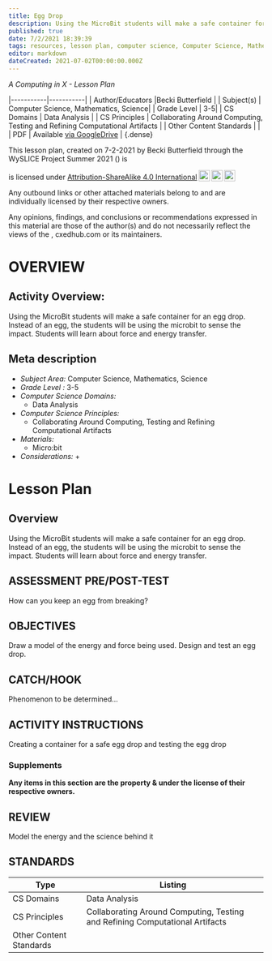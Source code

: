 ```yaml
---
title: Egg Drop
description: Using the MicroBit students will make a safe container for an egg drop. Instead of an egg, the students will be using the microbit to sense the impact. Students will learn about force and energy transfer.
published: true
date: 7/2/2021 18:39:39
tags: resources, lesson plan, computer science, Computer Science, Mathematics, Science 
editor: markdown
dateCreated: 2021-07-02T00:00:00.000Z
---
```

*A Computing in X - Lesson Plan*

|-----------|-----------|
| Author/Educators |Becki Butterfield |
| Subject(s) | Computer Science, Mathematics, Science|
| Grade Level | 3-5|
| CS Domains | Data Analysis |
| CS Principles | Collaborating Around Computing, Testing and Refining Computational Artifacts |
| Other Content Standards |  | 
| PDF | Available [via GoogleDrive]() |
{.dense}






This lesson plan, created on 7-2-2021 by Becki Butterfield through the  WySLICE Project Summer 2021 () is  <p xmlns:cc="http://creativecommons.org/ns#" >  is licensed under <a href="http://creativecommons.org/licenses/by-sa/4.0/?ref=chooser-v1" target="_blank" rel="license noopener noreferrer" style="display:inline-block;">Attribution-ShareAlike 4.0 International<img style="height:22px!important;margin-left:3px;vertical-align:text-bottom;" src="https://mirrors.creativecommons.org/presskit/icons/cc.svg?ref=chooser-v1"><img style="height:22px!important;margin-left:3px;vertical-align:text-bottom;" src="https://mirrors.creativecommons.org/presskit/icons/by.svg?ref=chooser-v1"><img style="height:22px!important;margin-left:3px;vertical-align:text-bottom;" src="https://mirrors.creativecommons.org/presskit/icons/sa.svg?ref=chooser-v1"></a></p>


Any outbound links or other attached materials belong to and are individually licensed by their respective owners. 


Any opinions, findings, and conclusions or recommendations expressed in this material are those of the author(s) and do not necessarily reflect the views of the , cxedhub.com or its maintainers.


# OVERVIEW
## Activity Overview:  
Using the MicroBit students will make a safe container for an egg drop. Instead of an egg, the students will be using the microbit to sense the impact. Students will learn about force and energy transfer.
## Meta description
+ *Subject Area:* Computer Science, Mathematics, Science 
+ *Grade Level :* 3-5 
+ *Computer Science Domains:*
   + Data Analysis
+ *Computer Science Principles:*
   + Collaborating Around Computing, Testing and Refining Computational Artifacts
+ *Materials:* 
   + Micro:bit
+ *Considerations:*
   + 


# Lesson Plan
## Overview
Using the MicroBit students will make a safe container for an egg drop. Instead of an egg, the students will be using the microbit to sense the impact. Students will learn about force and energy transfer.
## ASSESSMENT PRE/POST-TEST
How can you keep an egg from breaking?
## OBJECTIVES
Draw a model of the energy and force being used. Design and test an egg drop.


## CATCH/HOOK
Phenomenon to be determined...


## ACTIVITY INSTRUCTIONS
Creating a container for a safe egg drop and testing the egg drop


### Supplements
**Any items in this section are the property & under the license of their respective owners.**






## REVIEW
Model the energy and the science behind it
## STANDARDS        
| Type | Listing | 
|-----------|-----------|
| CS Domains  | Data Analysis|
| CS Principles   | Collaborating Around Computing, Testing and Refining Computational Artifacts|
| Other Content Standards |   |